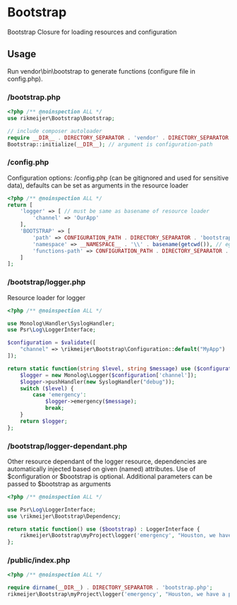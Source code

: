 # Bootstrap

Bootstrap Closure for loading resources and configuration

## Usage

Run vendor\bin\bootstrap to generate functions (configure file in config.php).

### /bootstrap.php

```php
<?php /** @noinspection ALL */
use rikmeijer\Bootstrap\Bootstrap;

// include composer autoloader
require __DIR__ . DIRECTORY_SEPARATOR . 'vendor' . DIRECTORY_SEPARATOR . 'autoload.php';
Bootstrap::initialize(__DIR__); // argument is configuration-path
```

### /config.php

Configuration options: /config.php (can be gitignored and used for sensitive data), defaults can be set as arguments in
the resource loader

```php
<?php /** @noinspection ALL */
return [
    'logger' => [ // must be same as basename of resource loader
        'channel' => 'OurApp'
    ],
    'BOOTSTRAP' => [
        'path' => CONFIGURATION_PATH . DIRECTORY_SEPARATOR . 'bootstrap' // optional: default is directory bootstrap under configuration-path
        'namespace' => __NAMESPACE__ . '\\' . basename(getcwd()), // eg rikmeijer\Bootstrap\myProject
        'functions-path' => CONFIGURATION_PATH . DIRECTORY_SEPARATOR . '_f.php'
    ]
];
```

### /bootstrap/logger.php

Resource loader for logger

```php
<?php /** @noinspection ALL */

use Monolog\Handler\SyslogHandler;
use Psr\Log\LoggerInterface;

$configuration = $validate([
    "channel" => \rikmeijer\Bootstrap\Configuration::default("MyApp")
]); 

return static function(string $level, string $message) use ($configuration) : LoggerInterface {
    $logger = new Monolog\Logger($configuration['channel']);
    $logger->pushHandler(new SyslogHandler("debug"));
    switch ($level) {
        case 'emergency':
            $logger->emergency($message);
            break;
    }
    return $logger;
};
```

### /bootstrap/logger-dependant.php

Other resource dependant of the logger resource, dependencies are automatically injected based on given (named)
attributes. Use of $configuration or $bootstrap is optional. Additional parameters can be passed to $bootstrap as
arguments

```php
<?php /** @noinspection ALL */

use Psr\Log\LoggerInterface;
use \rikmeijer\Bootstrap\Dependency;

return static function() use ($bootstrap) : LoggerInterface {
    rikmeijer\Bootstrap\myProject\logger('emergency', "Houston, we have a problem.");
};
```

### /public/index.php

```php
<?php /** @noinspection ALL */

require dirname(__DIR__) . DIRECTORY_SEPARATOR . 'bootstrap.php';
rikmeijer\Bootstrap\myProject\logger('emergency', "Houston, we have a problem.");
```
